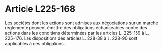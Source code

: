 # Article L225-168

Les sociétés dont les actions sont admises aux négociations sur un marché réglementé peuvent émettre des obligations échangeables contre des actions dans les conditions déterminées par les articles L. 225-169 à L. 225-176. Les dispositions des articles L. 228-38 à L. 228-90 sont applicables à ces obligations.